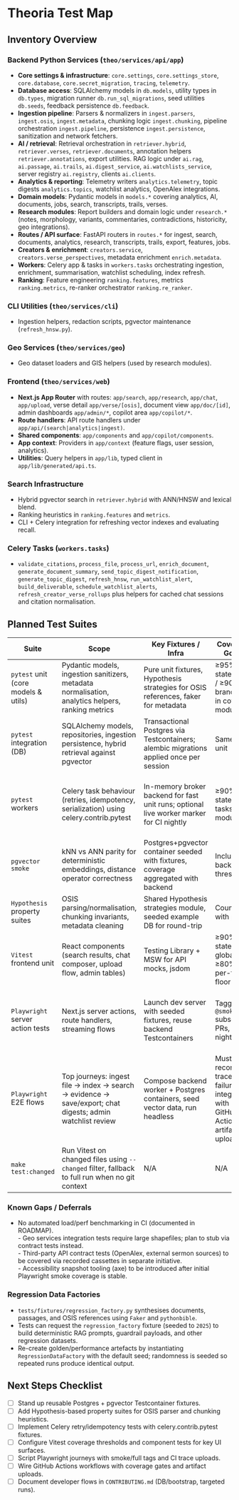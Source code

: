 # Theoria Test Map

## Inventory Overview

### Backend Python Services (`theo/services/api/app`)
- **Core settings & infrastructure**: `core.settings`, `core.settings_store`, `core.database`, `core.secret_migration`, `tracing`, `telemetry`.
- **Database access**: SQLAlchemy models in `db.models`, utility types in `db.types`, migration runner `db.run_sql_migrations`, seed utilities `db.seeds`, feedback persistence `db.feedback`.
- **Ingestion pipeline**: Parsers & normalizers in `ingest.parsers`, `ingest.osis`, `ingest.metadata`, chunking logic `ingest.chunking`, pipeline orchestration `ingest.pipeline`, persistence `ingest.persistence`, sanitization and network fetchers.
- **AI / retrieval**: Retrieval orchestration in `retriever.hybrid`, `retriever.verses`, `retriever.documents`, annotation helpers `retriever.annotations`, export utilities. RAG logic under `ai.rag`, `ai.passage`, `ai.trails`, `ai.digest_service`, `ai.watchlists_service`, server registry `ai.registry`, clients `ai.clients`.
- **Analytics & reporting**: Telemetry writers `analytics.telemetry`, topic digests `analytics.topics`, watchlist analytics, OpenAlex integrations.
- **Domain models**: Pydantic models in `models.*` covering analytics, AI, documents, jobs, search, transcripts, trails, verses.
- **Research modules**: Report builders and domain logic under `research.*` (notes, morphology, variants, commentaries, contradictions, historicity, geo integrations).
- **Routes / API surface**: FastAPI routers in `routes.*` for ingest, search, documents, analytics, research, transcripts, trails, export, features, jobs.
- **Creators & enrichment**: `creators.service`, `creators.verse_perspectives`, metadata enrichment `enrich.metadata`.
- **Workers**: Celery app & tasks in `workers.tasks` orchestrating ingestion, enrichment, summarisation, watchlist scheduling, index refresh.
- **Ranking**: Feature engineering `ranking.features`, metrics `ranking.metrics`, re-ranker orchestrator `ranking.re_ranker`.

### CLI Utilities (`theo/services/cli`)
- Ingestion helpers, redaction scripts, pgvector maintenance (`refresh_hnsw.py`).

### Geo Services (`theo/services/geo`)
- Geo dataset loaders and GIS helpers (used by research modules).

### Frontend (`theo/services/web`)
- **Next.js App Router** with routes: `app/search`, `app/research`, `app/chat`, `app/upload`, verse detail `app/verse/[osis]`, document view `app/doc/[id]`, admin dashboards `app/admin/*`, copilot area `app/copilot/*`.
- **Route handlers**: API route handlers under `app/api/(search|analytics|ingest)`.
- **Shared components**: `app/components` and `app/copilot/components`.
- **App context**: Providers in `app/context` (feature flags, user session, analytics).
- **Utilities**: Query helpers in `app/lib`, typed client in `app/lib/generated/api.ts`.

### Search Infrastructure
- Hybrid pgvector search in `retriever.hybrid` with ANN/HNSW and lexical blend.
- Ranking heuristics in `ranking.features` and `metrics`.
- CLI + Celery integration for refreshing vector indexes and evaluating recall.

### Celery Tasks (`workers.tasks`)
- `validate_citations`, `process_file`, `process_url`, `enrich_document`, `generate_document_summary`, `send_topic_digest_notification`, `generate_topic_digest`, `refresh_hnsw`, `run_watchlist_alert`, `build_deliverable`, `schedule_watchlist_alerts`, `refresh_creator_verse_rollups` plus helpers for cached chat sessions and citation normalisation.

## Planned Test Suites

| Suite | Scope | Key Fixtures / Infra | Coverage Goals | Notes & Deferrals |
| --- | --- | --- | --- | --- |
| `pytest` unit (core models & utils) | Pydantic models, ingestion sanitizers, metadata normalisation, analytics helpers, ranking metrics | Pure unit fixtures, Hypothesis strategies for OSIS references, faker for metadata | ≥95% statements / ≥90% branches in covered modules | Defer slow integrations (OpenAlex HTTP) – will mock client boundary |
| `pytest` integration (DB) | SQLAlchemy models, repositories, ingestion persistence, hybrid retrieval against pgvector | Transactional Postgres via Testcontainers; alembic migrations applied once per session | Same as unit | Full-text search weight tuning out of scope for initial pass |
| `pytest` workers | Celery task behaviour (retries, idempotency, serialization) using celery.contrib.pytest | In-memory broker backend for fast unit runs; optional live worker marker for CI nightly | ≥90% statements tasks module | Live worker test to assert beat schedule wiring deferred pending CI resource allocation |
| `pgvector smoke` | kNN vs ANN parity for deterministic embeddings, distance operator correctness | Postgres+pgvector container seeded with fixtures, coverage aggregated with backend | Included in backend thresholds | Performance benchmark to remain as non-gating metric due to CI time |
| `Hypothesis` property suites | OSIS parsing/normalisation, chunking invariants, metadata cleaning | Shared Hypothesis strategies module, seeded example DB for round-trip | Counted with pytest | Additional DSL for TEI parsing deferred |
| `Vitest` frontend unit | React components (search results, chat composer, upload flow, admin tables) | Testing Library + MSW for API mocks, jsdom | ≥90% statements global, ≥80% per-file floor | Visual regressions deferred to Playwright visual diff follow-up |
| `Playwright` server action tests | Next.js server actions, route handlers, streaming flows | Launch dev server with seeded fixtures, reuse backend Testcontainers | Tagged `@smoke` subset for PRs, `@full` nightly | Authentication SSO handshake simulated via test-only token exchange |
| `Playwright` E2E flows | Top journeys: ingest file → index → search → evidence → save/export; chat digests; admin watchlist review | Compose backend worker + Postgres containers, seed vector data, run headless | Must record traces on failure, integrate with GitHub Actions artifact upload | Additional locale/RTL coverage deferred |
| `make test:changed` | Run Vitest on changed files using `--changed` filter, fallback to full run when no git context | N/A | N/A | Implementation tied to Nx caching deferred |

### Known Gaps / Deferrals
- No automated load/perf benchmarking in CI (documented in ROADMAP).<br>- Geo services integration tests require large shapefiles; plan to stub via contract tests instead.<br>- Third-party API contract tests (OpenAlex, external sermon sources) to be covered via recorded cassettes in separate initiative.<br>- Accessibility snapshot tooling (axe) to be introduced after initial Playwright smoke coverage is stable.

### Regression Data Factories
- `tests/fixtures/regression_factory.py` synthesises documents, passages, and OSIS references using `Faker` and `pythonbible`.
- Tests can request the `regression_factory` fixture (seeded to `2025`) to build deterministic RAG prompts, guardrail payloads, and other regression datasets.
- Re-create golden/performance artefacts by instantiating `RegressionDataFactory` with the default seed; randomness is seeded so repeated runs produce identical output.

## Next Steps Checklist
- [ ] Stand up reusable Postgres + pgvector Testcontainer fixtures.
- [ ] Add Hypothesis-based property suites for OSIS parser and chunking heuristics.
- [ ] Implement Celery retry/idempotency tests with celery.contrib.pytest fixtures.
- [ ] Configure Vitest coverage thresholds and component tests for key UI surfaces.
- [ ] Script Playwright journeys with smoke/full tags and CI trace uploads.
- [ ] Wire GitHub Actions workflows with coverage gates and artifact uploads.
- [ ] Document developer flows in `CONTRIBUTING.md` (DB/bootstrap, targeted runs).
